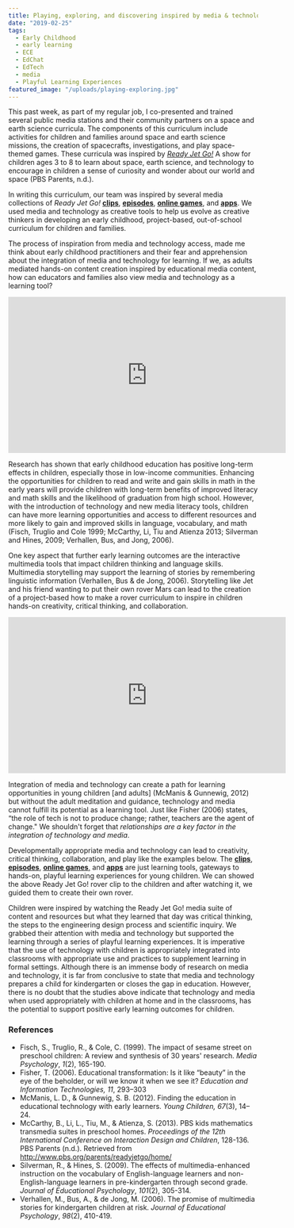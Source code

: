 ```yaml
---
title: Playing, exploring, and discovering inspired by media & technology
date: "2019-02-25"
tags:
  - Early Childhood
  - early learning
  - ECE
  - EdChat
  - EdTech
  - media
  - Playful Learning Experiences
featured_image: "/uploads/playing-exploring.jpg"
---
```


This past week, as part of my regular job, I co-presented and trained several public media stations and their community partners on a space and earth science curricula. The components of this curriculum include activities for children and families around space and earth science missions, the creation of spacecrafts, investigations, and play space-themed games. These curricula was inspired by *[Ready Jet Go!](https://pbskids.org/readyjetgo/)* A show for children ages 3 to 8 to learn about space, earth science, and technology to encourage in children a sense of curiosity and wonder about our world and space (PBS Parents, n.d.).

In writing this curriculum, our team was inspired by several media collections of _Ready Jet Go!_ **[clips](https://pbskids.org/readyjetgo/video.html)**, **[episodes](https://pbskids.org/readyjetgo/video.html)**, [**online games**](https://pbskids.org/readyjetgo/games.html), and **[apps](https://pbskids.org/apps/ready-jet-go-space-explorer.html)**. We used media and technology as creative tools to help us evolve as creative thinkers in developing an early childhood, project-based, out-of-school curriculum for children and families.

The process of inspiration from media and technology access, made me think about early childhood practitioners and their fear and apprehension about the integration of media and technology for learning. If we, as adults mediated hands-on content creation inspired by educational media content, how can educators and families also view media and technology as a learning tool?

<iframe width="560" height="315" src="https://www.youtube-nocookie.com/embed/OWBhFOyr5Ow" frameborder="0" allow="accelerometer; autoplay; encrypted-media; gyroscope; picture-in-picture" allowfullscreen=""></iframe>

Research has shown that early childhood education has positive long-term effects in children, especially those in low-income communities. Enhancing the opportunities for children to read and write and gain skills in math in the early years will provide children with long-term benefits of improved literacy and math skills and the likelihood of graduation from high school. However, with the introduction of technology and new media literacy tools, children can have more learning opportunities and access to different resources and more likely to gain and improved skills in language, vocabulary, and math (Fisch, Truglio and Cole 1999; McCarthy, Li, Tiu and Atienza 2013; Silverman and Hines, 2009; Verhallen, Bus, and Jong, 2006).

One key aspect that further early learning outcomes are the interactive multimedia tools that impact children thinking and language skills. Multimedia storytelling may support the learning of stories by remembering linguistic information (Verhallen, Bus & de Jong, 2006). Storytelling like Jet and his friend wanting to put their own rover Mars can lead to the creation of a project-based how to make a rover curriculum to inspire in children hands-on creativity, critical thinking, and collaboration.

<iframe width="560" height="315" src="https://www.youtube-nocookie.com/embed/1sLVJO1hclU" frameborder="0" allow="accelerometer; autoplay; encrypted-media; gyroscope; picture-in-picture" allowfullscreen=""></iframe>

Integration of media and technology can create a path for learning opportunities in young children [and adults] (McManis & Gunnewig, 2012) but without the adult meditation and guidance, technology and media cannot fulfill its potential as a learning tool. Just like Fisher (2006) states, “the role of tech is not to produce change; rather, teachers are the agent of change." We shouldn't forget that _relationships are a key factor in the integration of technology and media_.

Developmentally appropriate media and technology can lead to creativity, critical thinking, collaboration, and play like the examples below. The **[clips](https://pbskids.org/readyjetgo/video.html)**, **[episodes](https://pbskids.org/readyjetgo/video.html)**, [**online games**,](https://pbskids.org/readyjetgo/games.html) and [**apps**](https://pbskids.org/apps/ready-jet-go-space-explorer.html) are just learning tools, gateways to hands-on, playful learning experiences for young children. We can showed the above Ready Jet Go! rover clip to the children and after watching it, we guided them to create their own rover. 

Children were inspired by watching the Ready Jet Go! media suite of content and resources but what they learned that day was critical thinking, the steps to the engineering design process and scientific inquiry. We grabbed their attention with media and technology but supported the learning through a series of playful learning experiences. It is imperative that the use of technology with children is appropriately integrated into classrooms with appropriate use and practices to supplement learning in formal settings. Although there is an immense body of research on media and technology, it is far from conclusive to state that media and technology prepares a child for kindergarten or closes the gap in education. However, there is no doubt that the studies above indicate that technology and media when used appropriately with children at home and in the classrooms, has the potential to support positive early learning outcomes for children.

### References
* Fisch, S., Truglio, R., & Cole, C. (1999). The impact of sesame street on preschool children: A review and synthesis of 30 years' research. _Media Psychology_, _1_(2), 165-190. 
* Fisher, T. (2006). Educational transformation: Is it like “beauty” in the eye of the beholder, or will we know it when we see it? _Education and Information Technologies, 11_, 293–303
* McManis, L. D., & Gunnewig, S. B. (2012). Finding the education in educational technology with early learners. _Young Children, 67_(3), 14–24.
* McCarthy, B., Li, L., Tiu, M., & Atienza, S. (2013). PBS kids mathematics transmedia suites in preschool homes. _Proceedings of the 12th International Conference on Interaction Design and Children_, 128-136. PBS Parents (n.d.). Retrieved from http://www.pbs.org/parents/readyjetgo/home/ 
* Silverman, R., & Hines, S. (2009). The effects of multimedia-enhanced instruction on the vocabulary of English-language learners and non-English-language learners in pre-kindergarten through second grade. _Journal of Educational Psychology_, _101_(2), 305-314.
* Verhallen, M., Bus, A., & de Jong, M. (2006). The promise of multimedia stories for kindergarten children at risk. _Journal of Educational Psychology_, _98_(2), 410-419.
